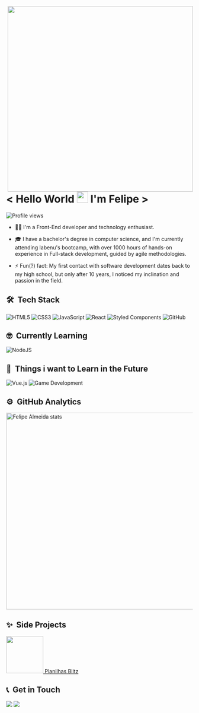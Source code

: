 <img align="right" height="500em" src="https://raw.githubusercontent.com/gist/FelipeG-Almeida/002e248ebaff1e1d208713ce39d588f0/raw/fb605f563c6246b12e817ef554cc9582e31a0084/github_profile-card.svg" />

<h1 align="left"> < Hello World <img src="https://gist.githubusercontent.com/arunprakashpj/48aa20057048b46c6f9ba9d114a8b76f/raw/69a9d496f651091a509ea8d9913c4aef5c419afb/Hi.gif" height="30px"> I'm Felipe > </h1>
<p align="left"> <img src="https://komarev.com/ghpvc/?username=FelipeG-Almeida&color=yellow" alt="Profile views" /> </p>

- 👨‍💻 I'm a Front-End developer and technology enthusiast.

- 🎓 I have a bachelor's degree in computer science, and I'm currently attending labenu's bootcamp, with over 1000 hours of hands-on experience in
Full-stack development, guided by agile methodologies.

- ⚡ Fun(?) fact: My first contact with software development dates back to my high school, but only after 10 years, I noticed
my inclination and passion in the field.

## 🛠 &nbsp;Tech Stack
![HTML5](https://img.shields.io/badge/html5-%23E34F26.svg?style=for-the-badge&logo=html5&logoColor=white)
![CSS3](https://img.shields.io/badge/css3-%231572B6.svg?style=for-the-badge&logo=css3&logoColor=white)
![JavaScript](https://img.shields.io/badge/javascript-%23323330.svg?style=for-the-badge&logo=javascript&logoColor=%23F7DF1E)
![React](https://img.shields.io/badge/react-%2320232a.svg?style=for-the-badge&logo=react&logoColor=%2361DAFB)
![Styled Components](https://img.shields.io/badge/styled--components-DB7093?style=for-the-badge&logo=styled-components&logoColor=white)
![GitHub](https://img.shields.io/badge/github-%23121011.svg?style=for-the-badge&logo=github&logoColor=white)

## 🤓 &nbsp;Currently Learning
![NodeJS](https://img.shields.io/badge/node.js-6DA55F?style=for-the-badge&logo=node.js&logoColor=white)

## 🤔 &nbsp;Things i want to Learn in the Future
![Vue.js](https://img.shields.io/badge/vuejs-%2335495e.svg?style=for-the-badge&logo=vuedotjs&logoColor=%234FC08D)
![Game Development](https://img.shields.io/badge/Game--Development-D12228?style=for-the-badge&logo=nintendo-3ds&logoColor=white)

## ⚙️ &nbsp;GitHub Analytics
<p align="left">
<img width="530em" src="https://github-readme-stats.vercel.app/api?username=FelipeG-Almeida&show_icons=true&theme=nord" alt="Felipe Almeida stats"/>
<!--
<img width="530em" src="https://github-readme-stats.vercel.app/api/top-langs/?username=FelipeG-Almeida&layout=compact&theme=nord" alt="Felipe Almeida most used languages"/>
-->
</p>

## ✨ &nbsp;Side Projects
<a align="center" href="https://planilhasblitz.com/"> <img src="https://planilhasblitz.com/img/logo.png" height="100em"> Planilhas Blitz</img> </a>

## 📞 &nbsp;Get in Touch
<a href="https://www.linkedin.com/in/fg-almeida/" target="_blank"><img src="https://img.shields.io/badge/-Felipe Almeida-0077B5?style=flat&logo=Linkedin&logoColor=white"/></a>
<a href="mailto:felipegustavotheboss@gmail.com"><img src="https://img.shields.io/badge/-felipegustavotheboss@gmail.com-D14836?style=flat&logo=Gmail&logoColor=white"/></a>
